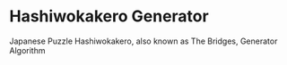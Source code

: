 # Hashiwokakero Generator

 Japanese Puzzle Hashiwokakero, also known as The Bridges, Generator Algorithm

